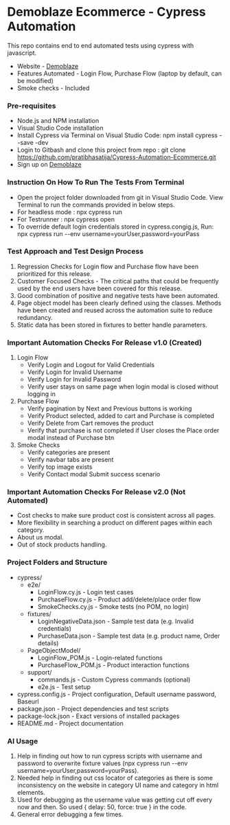 # Demoblaze Ecommerce - Cypress Automation
This repo contains end to end automated tests using cypress with javascript.
* Website - [Demoblaze](https://www.demoblaze.com/)
* Features Automated - Login Flow, Purchase Flow (laptop by default, can be modified)
* Smoke checks - Included


### Pre-requisites
* Node.js and NPM installation
* Visual Studio Code installation
* Install Cypress via Terminal on Visual Studio Code: npm install cypress --save -dev
* Login to Gitbash and clone this project from repo : git clone https://github.com/pratibhasatija/Cypress-Automation-Ecommerce.git
* Sign up on [Demoblaze](https://www.demoblaze.com/)

### Instruction On How To Run The Tests From Terminal
* Open the project folder downloaded from git in Visual Studio Code. View Terminal to run the commands provided in below steps.
* For headless mode : npx cypress run
* For Testrunner : npx cypress open
* To override default login credentials stored in cypress.congig.js, Run: npx cypress run --env username=yourUser,password=yourPass

### Test Approach and Test Design Process
1. Regression Checks for Login flow and Purchase flow have been prioritized for this release.
2. Customer Focused Checks - The critical paths that could be frequently used by the end users have been covered for this release.
3. Good combination of positive and negative tests have been automated.
4. Page object model has been clearly defined using the classes. Methods have been created and reused across the automation suite to reduce redundancy. 
5. Static data has been stored in fixtures to better handle parameters.

### Important Automation Checks For Release v1.0 (Created)
1. Login Flow
    * Verify Login and Logout for Valid Credentials
    * Verify Login for Invalid Username
    * Verify Login for Invalid Password
    * Verify user stays on same page when login modal is closed without logging in
2. Purchase Flow
    * Verify pagination by Next and Previous buttons is working
    * Verify Product selected, added to cart and Purchase is completed
    * Verify Delete from Cart removes the product
    * Verify that purchase is not completed if User closes the Place order modal instead of Purchase btn
3. Smoke Checks
    * Verify categories are present
    * Verify navbar tabs are present
    * Verify top image exists
    * Verify Contact modal Submit success scenario

### Important Automation Checks For Release v2.0 (Not Automated)
* Cost checks to make sure product cost is consistent across all pages.
* More flexibility in searching a product on different pages within each category.
* About us modal.
* Out of stock products handling.

### Project Folders and Structure
* cypress/
  * e2e/
    * LoginFlow.cy.js             - Login test cases
    * PurchaseFlow.cy.js          - Product add/delete/place order flow
    * SmokeChecks.cy.js           - Smoke tests (no POM, no login)
  * fixtures/
    * LoginNegativeData.json      - Sample test data (e.g. Invalid credentials)
    * PurchaseData.json           - Sample test data (e.g. product name, Order details)
  * PageObjectModel/
    * LoginFlow_POM.js            - Login-related functions
    * PurchaseFlow_POM.js         - Product interaction functions
  * support/
    * commands.js                 - Custom Cypress commands (optional)
    * e2e.js                      - Test setup
* cypress.config.js               - Project configuration, Default username password, Baseurl
* package.json                    - Project dependencies and test scripts
* package-lock.json               - Exact versions of installed packages
* README.md                       - Project documentation

### AI Usage
1.  Help in finding out how to run cypress scripts with username and password to overwrite fixture values (npx cypress run --env username=yourUser,password=yourPass).
1.  Needed help in finding out css locator of categories as there is some inconsistency on the website in category UI name and category in html elements.
1. Used for debugging as the username value was getting cut off every now and then. So used { delay: 50, force: true } in the code.
1. General error debugging a few times.
